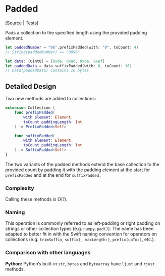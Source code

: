 # Padded

[[Source](https://github.com/apple/swift-algorithms/blob/main/Sources/Algorithms/Padded.swift) | 
 [Tests](https://github.com/apple/swift-algorithms/blob/main/Tests/SwiftAlgorithmsTests/PaddedTests.swift)]

Pads a collection to the specified length using the provided padding element.

```swift
let paddedNumber = "96".prefixPadded(with: "0", toCount: 4)
// String(paddedNumber) == "0096"

let data: [UInt8] = [0xde, 0xad, 0xbe, 0xef]
let paddedData = data.suffixPadded(with: 0, toCount: 16)
// Data(paddedData) contains 16 bytes
```

## Detailed Design

Two new methods are added to collections:

```swift
extension Collection {
    func prefixPadded(
        with element: Element,
        toCount paddingLength: Int
    ) -> PrefixPadded<Self>

    func suffixPadded(
        with element: Element,
        toCount paddingLength: Int
    ) -> SuffixPadded<Self>
}
```

The two variants of the padded methods extend the base collection to the provided 
count by padding it with the padding element at the start for `prefixPadded` and 
at the end for `suffixPadded.`

### Complexity

Calling these methods is O(_1_).

### Naming

This operation is commonly referred to as left-padding or right padding on strings 
or other collection types (e.g. `numpy.pad()`). The name has been adapted to better
fit in with the Swift naming convention for operators on collections (e.g. 
`trimSuffix`, `suffix(_ maxLength:)`, `prefix(upTo:)`, etc.).

### Comparison with other languages

**Python:** Python’s built-in `str`, `bytes` and `bytearray` have `ljust` and 
`rjust` methods.
